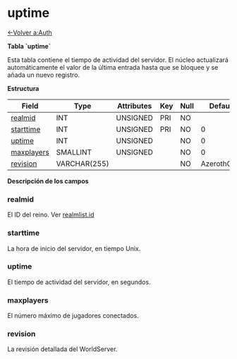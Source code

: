 # uptime

[<-Volver a:Auth](database-auth.md)

**Tabla \`uptime\`**

Esta tabla contiene el tiempo de actividad del servidor. El núcleo actualizará automáticamente el valor de la última entrada hasta que se bloquee y se añada un nuevo registro.

**Estructura**

| Field           | Type         | Attributes | Key | Null | Default     | Extra | Comment |
|-----------------|--------------|------------|-----|------|-------------|-------|---------|
| [realmid][1]    | INT          | UNSIGNED   | PRI | NO   |             |       |         |
| [starttime][2]  | INT          | UNSIGNED   | PRI | NO   | 0           |       |         |
| [uptime][3]     | INT          | UNSIGNED   |     | NO   | 0           |       |         |
| [maxplayers][4] | SMALLINT     | UNSIGNED   |     | NO   | 0           |       |         |
| [revision][5]   | VARCHAR(255) |            |     | NO   | AzerothCore |       |         |

[1]: #realmid
[2]: #starttime
[3]: #uptime
[4]: #maxplayers
[5]: #revision

**Descripción de los campos**

### realmid

El ID del reino. Ver [realmlist.id](realmlist#id)

### starttime

La hora de inicio del servidor, en tiempo Unix.

### uptime

El tiempo de actividad del servidor, en segundos.

### maxplayers

El número máximo de jugadores conectados.

### revision

La revisión detallada del WorldServer.